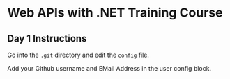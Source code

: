 # Web APIs with .NET Training Course

## Day 1 Instructions

Go into the `.git` directory and edit the `config` file.

Add your Github username and EMail Address in the user config block.
